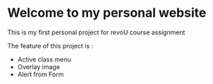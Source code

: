 # Welcome to my personal website
This is my first personal project for revoU course assignment

The feature of this project is :
- Active class menu
- Overlay image
- Alert from Form